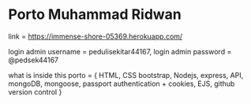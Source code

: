 # Porto Muhammad Ridwan 

link = https://immense-shore-05369.herokuapp.com/

login admin username = pedulisekitar44167,
login admin password = @pedsek44167

what is inside this porto = {
HTML, 
CSS bootstrap, 
Nodejs, 
express, 
API, 
mongoDB, 
mongoose, 
passport authentication + cookies, 
EJS, 
github version control
}

